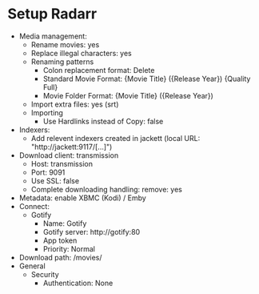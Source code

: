 # Setup Radarr
- Media management:
  - Rename movies: yes
  - Replace illegal characters: yes
  - Renaming patterns
    - Colon replacement format: Delete
    - Standard Movie Format: {Movie Title} ({Release Year}) {Quality Full}
    - Movie Folder Format: {Movie Title} ({Release Year})
  - Import extra files: yes (srt)
  - Importing
    - Use Hardlinks instead of Copy: false
- Indexers:
  - Add relevent indexers created in jackett (local URL: "http://jackett:9117/[...]")
- Download client: transmission
  - Host: transmission
  - Port: 9091
  - Use SSL: false
  - Complete downloading handling: remove: yes
- Metadata: enable XBMC (Kodi) / Emby
- Connect:
  - Gotify
    - Name: Gotify
    - Gotify server: http://gotify:80
    - App token
    - Priority: Normal
- Download path: /movies/
- General
  - Security
    - Authentication: None
